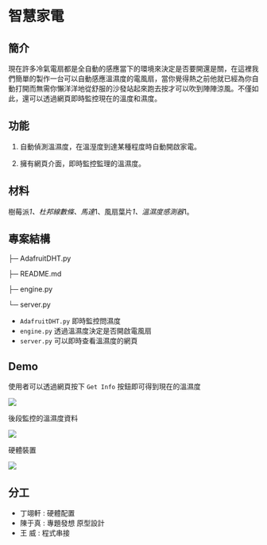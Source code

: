 # 智慧家電

## 簡介

現在許多冷氣電扇都是全自動的感應當下的環境來決定是否要開還是關，在這裡我們簡單的製作一台可以自動感應溫濕度的電風扇，當你覺得熱之前他就已經為你自動打開而無需你懶洋洋地從舒服的沙發站起來跑去按才可以吹到陣陣涼風。不僅如此，還可以透過網頁即時監控現在的溫度和濕度。

## 功能
1. 自動偵測溫濕度，在溫溼度到達某種程度時自動開啟家電。

2. 擁有網頁介面，即時監控監理的溫濕度。

## 材料
樹莓派*1、杜邦線數條、馬達*1、風扇葉片*1、溫濕度感測器*1。


## 專案結構

├─ AdafruitDHT.py

├─ README.md

├─ engine.py

└─ server.py

- `AdafruitDHT.py` 即時監控問濕度
- `engine.py` 透過溫濕度決定是否開啟電風扇
- `server.py` 可以即時查看溫濕度的網頁 

## Demo

使用者可以透過網頁按下 `Get Info` 按鈕即可得到現在的溫濕度

![](https://i.imgur.com/LJvQF0N.png)

後段監控的溫濕度資料

![](https://i.imgur.com/N5keyui.png)

硬體裝置

![](https://i.imgur.com/2u6enmQ.jpg)

## 分工

- 丁翊軒 : 硬體配置
- 陳于真 : 專題發想 原型設計
- 王 威 : 程式串接
